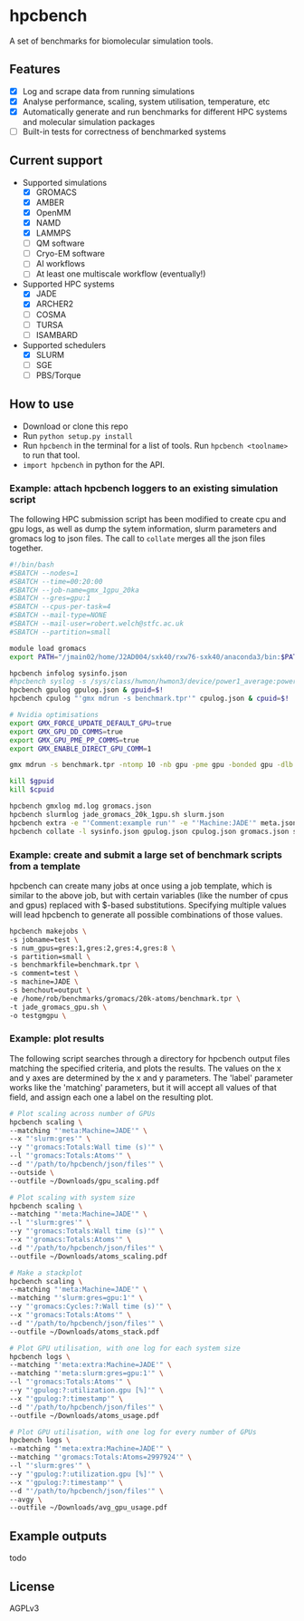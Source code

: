 # hpcbench
A set of benchmarks for biomolecular simulation tools.
## Features
- [X] Log and scrape data from running simulations
- [X] Analyse performance, scaling, system utilisation, temperature, etc
- [X] Automatically generate and run benchmarks for different HPC systems and molecular simulation packages
- [ ] Built-in tests for correctness of benchmarked systems

## Current support
* Supported simulations
    - [X] GROMACS
    - [X] AMBER
    - [X] OpenMM
    - [X] NAMD
    - [X] LAMMPS
    - [ ] QM software
    - [ ] Cryo-EM software
    - [ ] AI workflows
    - [ ] At least one multiscale workflow (eventually!)
* Supported HPC systems
    - [X] JADE
    - [X] ARCHER2
    - [ ] COSMA
    - [ ] TURSA
    - [ ] ISAMBARD
* Supported schedulers
    - [X] SLURM
    - [ ] SGE
    - [ ] PBS/Torque

## How to use
* Download or clone this repo
* Run `python setup.py install`
* Run `hpcbench` in the terminal for a list of tools. Run `hpcbench <toolname>` to run that tool.
* `import hpcbench` in python for the API.

### Example: attach hpcbench loggers to an existing simulation script
The following HPC submission script has been modified to create cpu and gpu logs, as well as dump the sytem information, slurm parameters and gromacs log to json files. The call to `collate` merges all the json files together.
```bash
#!/bin/bash
#SBATCH --nodes=1
#SBATCH --time=00:20:00
#SBATCH --job-name=gmx_1gpu_20ka
#SBATCH --gres=gpu:1
#SBATCH --cpus-per-task=4
#SBATCH --mail-type=NONE
#SBATCH --mail-user=robert.welch@stfc.ac.uk
#SBATCH --partition=small

module load gromacs
export PATH="/jmain02/home/J2AD004/sxk40/rxw76-sxk40/anaconda3/bin:$PATH"

hpcbench infolog sysinfo.json
#hpcbench syslog -s /sys/class/hwmon/hwmon3/device/power1_average:power:1 -s /sys/class/hwmon/hwmon4/temp1_input:temp:0.001 syslog.json
hpcbench gpulog gpulog.json & gpuid=$!
hpcbench cpulog "'gmx mdrun -s benchmark.tpr'" cpulog.json & cpuid=$!

# Nvidia optimisations
export GMX_FORCE_UPDATE_DEFAULT_GPU=true
export GMX_GPU_DD_COMMS=true
export GMX_GPU_PME_PP_COMMS=true
export GMX_ENABLE_DIRECT_GPU_COMM=1

gmx mdrun -s benchmark.tpr -ntomp 10 -nb gpu -pme gpu -bonded gpu -dlb no -nstlist 300 -pin on -v -gpu_id 0

kill $gpuid
kill $cpuid

hpcbench gmxlog md.log gromacs.json
hpcbench slurmlog jade_gromacs_20k_1gpu.sh slurm.json
hpcbench extra -e "'Comment:example run'" -e "'Machine:JADE'" meta.json
hpcbench collate -l sysinfo.json gpulog.json cpulog.json gromacs.json slurm.json meta.json -o jade_gromacs_20k_1gpu.json
```

### Example: create and submit a large set of benchmark scripts from a template
hpcbench can create many jobs at once using a job template, which is similar to the above job, but with certain variables (like the number of cpus and gpus) replaced with $-based substitutions. Specifying multiple values will lead hpcbench to generate all possible combinations of those values.
```bash
hpcbench makejobs \
-s jobname=test \
-s num_gpus=gres:1,gres:2,gres:4,gres:8 \
-s partition=small \
-s benchmarkfile=benchmark.tpr \
-s comment=test \
-s machine=JADE \
-s benchout=output \
-e /home/rob/benchmarks/gromacs/20k-atoms/benchmark.tpr \
-t jade_gromacs_gpu.sh \
-o testgmgpu \
```

### Example: plot results
The following script searches through a directory for hpcbench output files matching the specified criteria, and plots the results. The values on the x and y axes are determined by the x and y parameters. The 'label' parameter works like the 'matching' parameters, but it will accept all values of that field, and assign each one a label on the resulting plot.

```bash
# Plot scaling across number of GPUs
hpcbench scaling \
--matching "'meta:Machine=JADE'" \
--x "'slurm:gres'" \
--y "'gromacs:Totals:Wall time (s)'" \
--l "'gromacs:Totals:Atoms'" \
--d "'/path/to/hpcbench/json/files'" \
--outside \
--outfile ~/Downloads/gpu_scaling.pdf

# Plot scaling with system size
hpcbench scaling \
--matching "'meta:Machine=JADE'" \
--l "'slurm:gres'" \
--y "'gromacs:Totals:Wall time (s)'" \
--x "'gromacs:Totals:Atoms'" \
--d "'/path/to/hpcbench/json/files'" \
--outfile ~/Downloads/atoms_scaling.pdf

# Make a stackplot
hpcbench scaling \
--matching "'meta:Machine=JADE'" \
--matching "'slurm:gres=gpu:1'" \
--y "'gromacs:Cycles:?:Wall time (s)'" \
--x "'gromacs:Totals:Atoms'" \
--d "'/path/to/hpcbench/json/files'" \
--outfile ~/Downloads/atoms_stack.pdf

# Plot GPU utilisation, with one log for each system size
hpcbench logs \
--matching "'meta:extra:Machine=JADE'" \
--matching "'meta:slurm:gres=gpu:1'" \
--l "'gromacs:Totals:Atoms'" \
--y "'gpulog:?:utilization.gpu [%]'" \
--x "'gpulog:?:timestamp'" \
--d "'/path/to/hpcbench/json/files'" \
--outfile ~/Downloads/atoms_usage.pdf

# Plot GPU utilisation, with one log for every number of GPUs
hpcbench logs \
--matching "'meta:extra:Machine=JADE'" \
--matching "'gromacs:Totals:Atoms=2997924'" \
--l "'slurm:gres'" \
--y "'gpulog:?:utilization.gpu [%]'" \
--x "'gpulog:?:timestamp'" \
--d "'/path/to/hpcbench/json/files'" \
--avgy \
--outfile ~/Downloads/avg_gpu_usage.pdf
```

## Example outputs
todo

## License
AGPLv3
